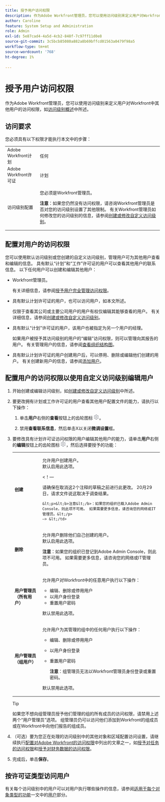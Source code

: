 ```yaml
---
title: 授予用户访问权限
description: 作为Adobe Workfront管理员，您可以使用访问级别来定义用户对Workfront中其他用户的访问权限。
author: Caroline
feature: System Setup and Administration
role: Admin
exl-id: 5e87cad4-4a5d-4cb2-848f-7c97ff11d0e8
source-git-commit: 3c5bcb85080a882a8b69bffcd01563a0479f98a5
workflow-type: tm+mt
source-wordcount: '768'
ht-degree: 1%

---
```



# 授予用户访问权限

作为Adobe Workfront管理员，您可以使用访问级别来定义用户对Workfront中其他用户的访问权限，如[访问级别概述](../../../administration-and-setup/add-users/access-levels-and-object-permissions/access-levels-overview.md)中所述。

## 访问要求

您必须具有以下权限才能执行本文中的步骤：

<table style="table-layout:auto"> 
 <col> 
 <col> 
 <tbody> 
  <tr> 
   <td role="rowheader">Adobe Workfront计划</td> 
   <td>任何</td> 
  </tr> 
  <tr> 
   <td role="rowheader">Adobe Workfront许可证</td> 
   <td>计划</td> 
  </tr> 
  <tr> 
   <td role="rowheader">访问级别配置</td> 
   <td> <p>您必须是Workfront管理员。</p> <p><b>注意</b>：如果您仍然没有访问权限，请咨询Workfront管理员是否对您的访问级别设置了其他限制。 有关Workfront管理员如何修改您的访问级别的信息，请参阅<a href="../../../administration-and-setup/add-users/configure-and-grant-access/create-modify-access-levels.md" class="MCXref xref" data-mc-variable-override="">创建或修改自定义访问级别</a>。</p> </td> 
  </tr> 
 </tbody> 
</table>

## 配置对用户的访问权限

您可以使用默认访问级别或您创建的自定义访问级别，管理用户可为其他用户查看和编辑的信息。 具有默认“计划”和“工作”许可证的用户可以查看其他用户的联系信息。 以下任何用户可以创建和编辑其他用户：

* Workfront管理员。

  有关详细信息，请参阅[授予用户完全管理访问权限](../../../administration-and-setup/add-users/configure-and-grant-access/grant-a-user-full-administrative-access.md)。

* 具有默认计划许可证的用户，也可以访问用户，如本文所述。

  仅限于查看其公司或主要公司用户的用户有权仅编辑其能够查看的用户。 有关详细信息，请参阅[创建或修改自定义访问级别](../../../administration-and-setup/add-users/configure-and-grant-access/create-modify-access-levels.md)。

* 具有默认“计划”许可证的用户，该用户也被指定为另一个用户的经理。

  如果用户被授予其访问级别的用户的“编辑”访问权限，则可以管理向其报告的用户。 有关管理用户的信息，请参阅[查看组织结构图](../../../people-teams-and-groups/work-directly-with-others/view-the-org-chart.md)。

* 具有默认计划许可证的用户创建用户后，可以停用、删除或编辑他们创建的用户。 有关创建新用户的信息，请参阅[添加用户](../../../administration-and-setup/add-users/create-and-manage-users/add-users.md)。

## 配置用户的访问权限以使用自定义访问级别编辑用户

1. 开始创建或编辑访问级别，如[创建或修改自定义访问级别](../../../administration-and-setup/add-users/configure-and-grant-access/create-modify-access-levels.md)中所述。
1. 要更改拥有计划或工作许可证的用户查看其他用户配置文件的能力，请执行以下操作：

   1. 单击&#x200B;**用户**&#x200B;右侧的&#x200B;**查看**&#x200B;按钮上的齿轮图标![](assets/gear-icon-settings.png)。

   1. 禁用&#x200B;**查看联系信息**，然后单击X以关闭&#x200B;**微调设置**&#x200B;框。

1. 要修改具有计划许可证访问权限的用户编辑其他用户的能力，请单击&#x200B;**用户**&#x200B;右侧的&#x200B;**编辑**&#x200B;按钮上的齿轮图标![](assets/gear-icon-settings.png)，然后选择要授予的功能：

   <table style="table-layout:auto"> 
    <col> 
    <col> 
    <tbody> 
     <tr> 
      <td role="rowheader"><strong>创建</strong> </td> 
      <td> <p>允许用户创建用户。<br>默认启用此选项。</p> 
      &lt;！—
        <p data-mc-conditions="QuicksilverOrClassic.Draft mode">请确保在取消这2个注释的草稿之前进行此更改。 20月29日，请求文件说这取决于调查结果。</p>

       &lt;p>&lt;b>注意&lt;/b>：如果您的组织已载入Adobe Admin Console，则此项不可用。 如果需要更多信息，请咨询您的网络或IT管理员。&lt;/p>
       —> &lt;/td>
   </tr> 
     <tr> 
      <td role="rowheader"><strong>删除</strong> </td> 
      <td> <p> 允许用户删除他们自己创建的用户。<br>默认启用此选项。</p> <p><b>注意</b>：如果您的组织已登记到Adobe Admin Console，则此项不可用。 如果需要更多信息，请咨询您的网络或IT管理员。</p> </td> 
     </tr> 
     <tr> 
      <td role="rowheader"><strong>用户管理员（所有用户）</strong> </td> 
      <td> <p>允许用户对Workfront中的任意用户执行以下操作：</p> 
       <ul> 
        <li>编辑、删除或停用用户</li> 
        <li>以用户身份登录</li> 
        <li>重置用户密码</li> 
       </ul> <p>默认禁用此选项。</p> </td> 
     </tr> 
     <tr> 
      <td role="rowheader"><strong>用户管理员（组用户）</strong> </td> 
      <td> <p>允许用户为其管理的组中的任何用户执行以下操作： 
        <ul>
         <li><p>编辑、删除或停用用户</p></li>
         <li>以用户身份登录</li>
         <li><p>重置用户密码</p><p><b>注意</b>：组管理员无法以Workfront管理员身份登录或重置密码。</p></li>
        </ul><p>默认禁用此选项。</p></p> </td> 
     </tr> 
    </tbody> 
   </table>

   >[!TIP]
   >
   >如果您不想向组管理员授予他们管理的组的所有成员的访问权限，请禁用上述两个“用户管理员”选项。 组管理员仍可以访问他们添加到Workfront的组成员或在Workfront中向他们报告的组成员。

1. （可选）要为您正在处理的访问级别中的其他对象和区域配置访问设置，请继续执行[配置对Adobe Workfront的访问权限](../../../administration-and-setup/add-users/configure-and-grant-access/configure-access.md)中列出的文章之一，如[授予对任务的访问权限](../../../administration-and-setup/add-users/configure-and-grant-access/grant-access-tasks.md)和[授予对财务数据的访问权限](../../../administration-and-setup/add-users/configure-and-grant-access/grant-access-financial.md)。
1. 完成后，单击&#x200B;**保存**。

## 按许可证类型访问用户

有关每个访问级别中的用户可以对用户执行哪些操作的信息，请参阅[适用于每个对象类型的功能](../../../administration-and-setup/add-users/access-levels-and-object-permissions/functionality-available-for-each-object-type.md)一文中的[用户](../../../administration-and-setup/add-users/access-levels-and-object-permissions/functionality-available-for-each-object-type.md#users)部分。
